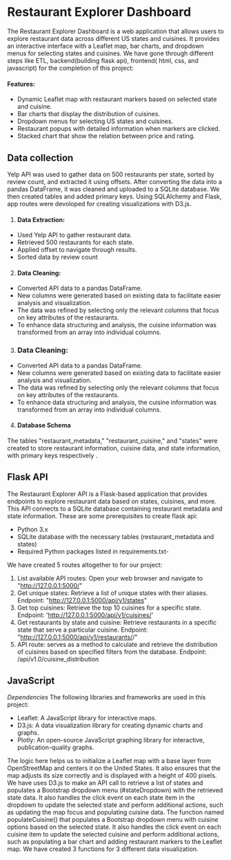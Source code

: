 # Restaurant Explorer Dashboard
The Restaurant Explorer Dashboard is a web application that allows users to explore restaurant data across different US states and cuisines. It provides an interactive interface with a Leaflet map, bar charts, and dropdown menus for selecting states and cuisines. We have gone through different steps like ETL, backend(building flask api), frontend( html, css, and javascript) for the completion of this project:

#### Features:
* Dynamic Leaflet map with restaurant markers based on selected state and cuisine.
* Bar charts that display the distribution of cuisines.
* Dropdown menus for selecting US states and cuisines.
* Restaurant popups with detailed information when markers are clicked. 
* Stacked chart that show the relation between price and rating.

## Data collection

Yelp API was used to gather data on 500 restaurants per state, sorted by review count, and extracted it using offsets. After converting the data into a pandas DataFrame, it was cleaned and uploaded to a SQLite database. We then created tables and added primary keys. Using SQLAlchemy and Flask, app routes were devoloped for creating visualizations with D3.js.

1. #### Data Extraction:
- Used Yelp API to gather restaurant data.
- Retrieved 500 restaurants for each state.
- Applied offset to navigate through results.
- Sorted data by review count

2. #### Data Cleaning:
- Converted API data to a pandas DataFrame.
- New columns were generated based on existing data to facilitate easier analysis and visualization.
- The data was refined by selecting only the relevant columns that focus on key attributes of the restaurants.
- To enhance data structuring and analysis, the cuisine information was transformed from an array into individual columns.

3. ### Data Cleaning:
- Converted API data to a pandas DataFrame.
- New columns were generated based on existing data to facilitate easier analysis and visualization.
- The data was refined by selecting only the relevant columns that focus on key attributes of the restaurants.
- To enhance data structuring and analysis, the cuisine information was transformed from an array into individual columns.

4. #### Database Schema
The tables "restaurant_metadata," "restaurant_cuisine," and "states" were created to store restaurant information, cuisine data, and state information, with primary keys respectively .
  
## Flask API
The Restaurant Explorer API is a Flask-based application that provides endpoints to explore restaurant data based on states, cuisines, and more. This API connects to a SQLite database containing restaurant metadata and state information. These are some prerequisites to create flask api:
- Python 3.x
- SQLite database with the necessary tables (restaurant_metadata and states)
- Required Python packages listed in requirements.txt-

We have created 5 routes altogether to for our project:
1. List available API routes:
Open your web browser and navigate to "http://127.0.0.1:5000/"
2. Get unique states:
Retrieve a list of unique states with their aliases.
Endpoint: "http://127.0.0.1:5000/api/v1/states"
3. Get top cuisines:
Retrieve the top 10 cuisines for a specific state.
Endpoint: 'http://127.0.0.1:5000/api/v1/cuisines/<state>'
4. Get restaurants by state and cuisine:
Retrieve restaurants in a specific state that serve a particular cuisine.
Endpoint: "http://127.0.0.1:5000/api/v1/restaurants/<state>/<cuisine>"
5. API route:
serves as a method to calculate and retrieve the distribution of cuisines based on specified filters from the database.
Endpoint: /api/v1.0/cuisine_distribution


## JavaScript

*Dependencies*
The following libraries and frameworks are used in this project:
* Leaflet: A JavaScript library for interactive maps.
* D3.js: A data visualization library for creating dynamic charts and graphs.
* Plotly: An open-source JavaScript graphing library for interactive, publication-quality graphs.

The logic here helps us to initialize a Leaflet map with a base layer from OpenStreetMap and centers it on the United States. It also ensures that the map adjusts its size correctly and is displayed with a height of 400 pixels. We have uses D3.js to make an API call to retrieve a list of states and populates a Bootstrap dropdown menu (#stateDropdown) with the retrieved state data. It also handles the click event on each state item in the dropdown to update the selected state and perform additional actions, such as updating the map focus and populating cuisine data. The function named populateCuisine() that populates a Bootstrap dropdown menu with cuisine options based on the selected state. It also handles the click event on each cuisine item to update the selected cuisine and perform additional actions, such as populating a bar chart and adding restaurant markers to the Leaflet map. We have created 3 functions for 3 different data visualization. 